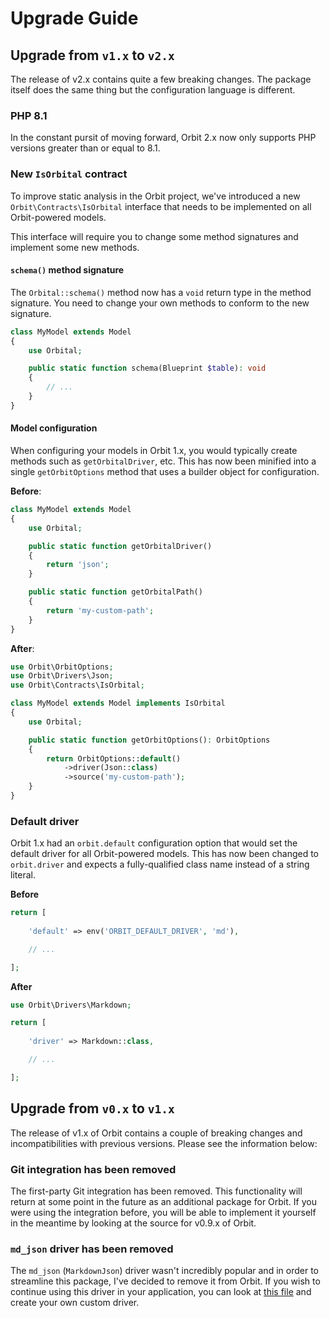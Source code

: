 # Upgrade Guide

## Upgrade from `v1.x` to `v2.x`

The release of v2.x contains quite a few breaking changes. The package itself does the same thing but the configuration language is different.

### PHP 8.1

In the constant pursit of moving forward, Orbit 2.x now only supports PHP versions greater than or equal to 8.1.

### New `IsOrbital` contract

To improve static analysis in the Orbit project, we've introduced a new `Orbit\Contracts\IsOrbital` interface that needs to be implemented on all Orbit-powered models.

This interface will require you to change some method signatures and implement some new methods.

#### `schema()` method signature

The `Orbital::schema()` method now has a `void` return type in the method signature. You need to change your own methods to conform to the new signature.

```php
class MyModel extends Model
{
    use Orbital;

    public static function schema(Blueprint $table): void
    {
        // ...
    }
}
```

#### Model configuration

When configuring your models in Orbit 1.x, you would typically create methods such as `getOrbitalDriver`, etc. This has now been minified into a single `getOrbitOptions` method that uses a builder object for configuration.

**Before**:

```php
class MyModel extends Model
{
    use Orbital;

    public static function getOrbitalDriver()
    {
        return 'json';
    }

    public static function getOrbitalPath()
    {
        return 'my-custom-path';
    }
}
```

**After**:

```php
use Orbit\OrbitOptions;
use Orbit\Drivers\Json;
use Orbit\Contracts\IsOrbital;

class MyModel extends Model implements IsOrbital
{
    use Orbital;

    public static function getOrbitOptions(): OrbitOptions
    {
        return OrbitOptions::default()
            ->driver(Json::class)
            ->source('my-custom-path');
    }
}
```

### Default driver

Orbit 1.x had an `orbit.default` configuration option that would set the default driver for all Orbit-powered models. This has now been changed to `orbit.driver` and expects a fully-qualified class name instead of a string literal.

**Before**

```php
return [
    
    'default' => env('ORBIT_DEFAULT_DRIVER', 'md'),

    // ...

];
```

**After**

```php
use Orbit\Drivers\Markdown;

return [
    
    'driver' => Markdown::class,

    // ...

];
```

## Upgrade from `v0.x` to `v1.x`

The release of v1.x of Orbit contains a couple of breaking changes and incompatibilities with previous versions. Please see the information below:

### Git integration has been removed

The first-party Git integration has been removed. This functionality will return at some point in the future as an additional package for Orbit. If you were using the integration before, you will be able to implement it yourself in the meantime by looking at the source for v0.9.x of Orbit.

### `md_json` driver has been removed

The `md_json` (`MarkdownJson`) driver wasn't incredibly popular and in order to streamline this package, I've decided to remove it from Orbit. If you wish to continue using this driver in your application, you can look at [this file](https://github.com/ryangjchandler/orbit/blob/v0.9.1/src/Drivers/MarkdownJson.php) and create your own custom driver.
